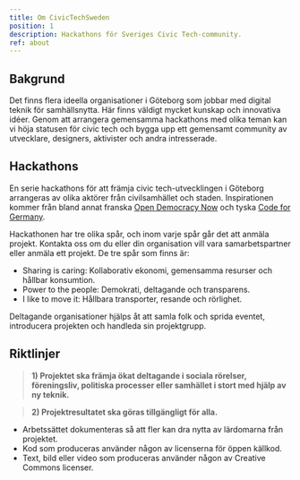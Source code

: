 ```yaml
---
title: Om CivicTechSweden
position: 1
description: Hackathons för Sveriges Civic Tech-community.
ref: about
---
```


## Bakgrund
Det finns flera ideella organisationer i Göteborg som jobbar med digital teknik för samhällsnytta. Här finns väldigt mycket kunskap och innovativa idéer. Genom att arrangera gemensamma hackathons med olika teman kan vi höja statusen för civic tech och bygga upp ett gemensamt community av utvecklare, designers, aktivister och andra intresserade.

## Hackathons
En serie hackathons för att främja civic tech-utvecklingen i Göteborg arrangeras av olika aktörer från civilsamhället och staden. Inspirationen kommer från bland annat franska [Open Democracy Now](http://opendemocracynow.net/) och tyska [Code for Germany](https://codefor.de/en/).

Hackathonen har tre olika spår, och inom varje spår går det att anmäla projekt. Kontakta oss om du eller din organisation vill vara samarbetspartner eller anmäla ett projekt. De tre spår som finns är:
* Sharing is caring: Kollaborativ ekonomi, gemensamma resurser och hållbar konsumtion.
* Power to the people: Demokrati, deltagande och transparens.
* I like to move it: Hållbara transporter, resande och rörlighet.

Deltagande organisationer hjälps åt att samla folk och sprida eventet, introducera projekten och handleda sin projektgrupp.

## Riktlinjer
> **1) Projektet ska främja ökat deltagande i sociala rörelser, föreningsliv, politiska processer eller samhället i stort med hjälp av ny teknik.**

> **2) Projektresultatet ska göras tillgängligt för alla.**

* Arbetssättet dokumenteras så att fler kan dra nytta av lärdomarna från projektet.
* Kod som produceras använder någon av licenserna för öppen källkod.
* Text, bild eller video som produceras använder någon av Creative Commons licenser.
